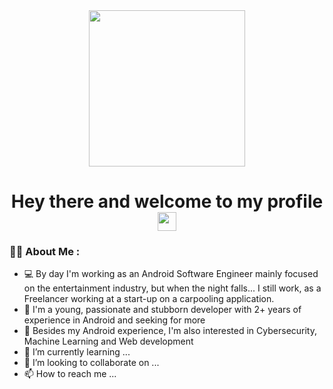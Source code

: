 <div id="header" align="center">
  <img src="https://media.giphy.com/media/CuuSHzuc0O166MRfjt/giphy.gif" width="250"/>
</div>

<h1 align="center">
  Hey there and welcome to my profile
  <img src="https://media.giphy.com/media/hvRJCLFzcasrR4ia7z/giphy.gif" width="30px"/>
</h1>

### :man_technologist: About Me :

- :computer: By day I'm working as an Android Software Engineer mainly focused on the entertainment industry, but when the night falls... I still work, as a Freelancer working at a start-up on a carpooling application.
- :adult: I'm a young, passionate and stubborn developer with 2+ years of experience in Android and seeking for more
- 👀 Besides my Android experience, I'm also interested in Cybersecurity, Machine Learning and Web development
- 🌱 I’m currently learning ...
- 💞️ I’m looking to collaborate on ...
- 📫 How to reach me ...

<!---
Maarchosias/Maarchosias is a ✨ special ✨ repository because its `README.md` (this file) appears on your GitHub profile.
You can click the Preview link to take a look at your changes.
--->
